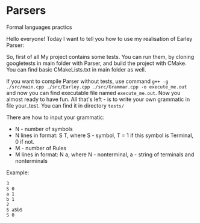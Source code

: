 # Parsers

Formal languages practics

Hello everyone! Today I want to tell you how to use my realisation of Earley Parser:

So, first of all My project contains some tests. You can run them, by cloning googletests in main folder with Parser, and build the project with CMake. You can find basic CMakeLists.txt in main folder as well.

If you want to compile Parser without tests, use command ```g++ -g ./src/main.cpp ./src/Earley.cpp ./src/Grammar.cpp -o execute_me.out``` and now you can find executable file named ```execute_me.out```. Now you almost ready to have fun. All that's left - is to write your own grammatic in file your_test. You can find it in directory ```tests/```

There are how to input your grammatic:

* N - number of symbols
* N lines in format: S T, where S - symbol, T = 1 if this symbol is Terminal, 0 if not.
* M - number of Rules
* M lines in format: N a, where N - nonterminal, a - string of terminals and nonterminals

Example:

```
3
S 0
a 1
b 1
2
S aSbS
S 0
```
